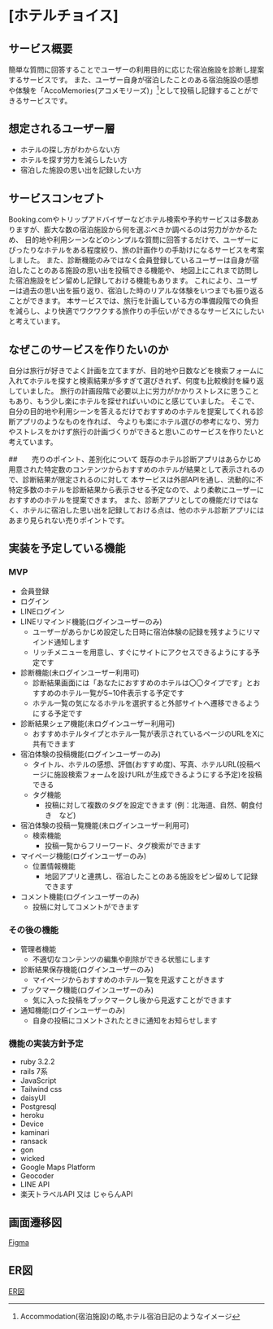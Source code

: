 # [ホテルチョイス]

## サービス概要
簡単な質問に回答することでユーザーの利用目的に応じた宿泊施設を診断し提案するサービスです。
また、ユーザー自身が宿泊したことのある宿泊施設の感想や体験を「AccoMemories(アコメモリーズ)」[^1]として投稿し記録することができるサービスです。
[^1]: Accommodation(宿泊施設)の略,ホテル宿泊日記のようなイメージ

## 想定されるユーザー層
* ホテルの探し方がわからない方
* ホテルを探す労力を減らしたい方
* 宿泊した施設の思い出を記録したい方

## サービスコンセプト
Booking.comやトリップアドバイザーなどホテル検索や予約サービスは多数ありますが、膨大な数の宿泊施設から何を選ぶべきか調べるのは労力がかかるため、
目的地や利用シーンなどのシンプルな質問に回答するだけで、ユーザーにぴったりなホテルをある程度絞り、旅の計画作りの手助けになるサービスを考案しました。
また、診断機能のみではなく会員登録しているユーザーは自身が宿泊したことのある施設の思い出を投稿できる機能や、
地図上にこれまで訪問した宿泊施設をピン留めし記録しておける機能もあります。
これにより、ユーザーは過去の思い出を振り返り、宿泊した時のリアルな体験をいつまでも振り返ることができます。
本サービスでは、旅行を計画している方の準備段階での負担を減らし、より快適でワクワクする旅作りの手伝いができるなサービスにしたいと考えています。

## なぜこのサービスを作りたいのか
自分は旅行が好きでよく計画を立てますが、目的地や日数などを検索フォームに入れてホテルを探すと検索結果が多すぎて選びきれず、何度も比較検討を繰り返していました。
旅行の計画段階で必要以上に労力がかかりストレスに思うこともあり、もう少し楽にホテルを探せればいいのにと感じていました。
そこで、自分の目的地や利用シーンを答えるだけでおすすめのホテルを提案してくれる診断アプリのようなものを作れば、
今よりも楽にホテル選びの参考になり、労力やストレスをかけず旅行の計画づくりができると思いこのサービスを作りたいと考えています。

##　　売りのポイント、差別化について
既存のホテル診断アプリはあらかじめ用意された特定数のコンテンツからおすすめのホテルが結果として表示されるので、診断結果が限定されるのに対して
本サービスは外部APIを通し、流動的に不特定多数のホテルを診断結果から表示させる予定なので、より柔軟にユーザーにおすすめのホテルを提案できます。
また、診断アプリとしての機能だけではなく、ホテルに宿泊した思い出を記録しておける点は、他のホテル診断アプリにはあまり見られない売りポイントです。

## 実装を予定している機能
### MVP
* 会員登録
* ログイン
* LINEログイン
* LINEリマインド機能(ログインユーザーのみ)
  * ユーザーがあらかじめ設定した日時に宿泊体験の記録を残すようにリマインド通知します
  * リッチメニューを用意し、すぐにサイトにアクセスできるようにする予定です
* 診断機能(未ログインユーザー利用可)
  * 診断結果画面には「あなたにおすすめのホテルは〇〇タイプです」とおすすめのホテル一覧が5~10件表示する予定です
  * ホテル一覧の気になるホテルを選択すると外部サイトへ遷移できるようにする予定です
* 診断結果シェア機能(未ログインユーザー利用可)
  * おすすめホテルタイプとホテル一覧が表示されているページのURLをXに共有できます
* 宿泊体験の投稿機能(ログインユーザーのみ)
  * タイトル、ホテルの感想、評価(おすすめ度)、写真、ホテルURL(投稿ページに施設検索フォームを設けURLが生成できるようにする予定)を投稿できる
  * タグ機能
    * 投稿に対して複数のタグを設定できます (例：北海道、自然、朝食付き　など)
* 宿泊体験の投稿一覧機能(未ログインユーザー利用可)
  * 検索機能　
    * 投稿一覧からフリーワード、タグ検索ができます
* マイページ機能(ログインユーザーのみ)
  * 位置情報機能
    * 地図アプリと連携し、宿泊したことのある施設をピン留めして記録できます
* コメント機能(ログインユーザーのみ)
  * 投稿に対してコメントができます

### その後の機能
* 管理者機能
  * 不適切なコンテンツの編集や削除ができる状態にします
* 診断結果保存機能(ログインユーザーのみ)
  * マイページからおすすめのホテル一覧を見返すことがきます
* ブックマーク機能(ログインユーザーのみ)
  * 気に入った投稿をブックマークし後から見返すことができます
* 通知機能(ログインユーザーのみ)
  * 自身の投稿にコメントされたときに通知をお知らせします

### 機能の実装方針予定
* ruby 3.2.2
* rails 7系
* JavaScript
* Tailwind css
* daisyUI
* Postgresql
* heroku
* Device
* kaminari
* ransack
* gon
* wicked 
* Google Maps Platform
* Geocoder
* LINE API
* 楽天トラベルAPI 又は じゃらんAPI

## 画面遷移図
[Figma](https://www.figma.com/file/C0Bip1eTMPglSgRlUEG4Ml/hotel_choice?type=design&node-id=0%3A1&mode=design&t=kAZaj9H7sLlcika2-1)

## ER図
[ER図](https://gyazo.com/41af8e40ebda37afc0a46492a47585dd)